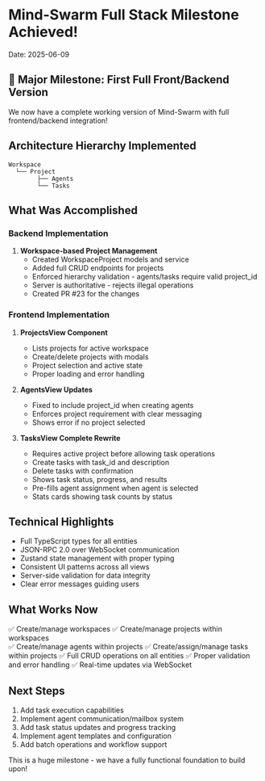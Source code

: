 # Mind-Swarm Full Stack Milestone Achieved! 
Date: 2025-06-09

## 🎉 Major Milestone: First Full Front/Backend Version

We now have a complete working version of Mind-Swarm with full frontend/backend integration!

## Architecture Hierarchy Implemented
```
Workspace
  └── Project  
        ├── Agents
        └── Tasks
```

## What Was Accomplished

### Backend Implementation
1. **Workspace-based Project Management**
   - Created WorkspaceProject models and service
   - Added full CRUD endpoints for projects
   - Enforced hierarchy validation - agents/tasks require valid project_id
   - Server is authoritative - rejects illegal operations
   - Created PR #23 for the changes

### Frontend Implementation  
1. **ProjectsView Component**
   - Lists projects for active workspace
   - Create/delete projects with modals
   - Project selection and active state
   - Proper loading and error handling

2. **AgentsView Updates**
   - Fixed to include project_id when creating agents
   - Enforces project requirement with clear messaging
   - Shows error if no project selected

3. **TasksView Complete Rewrite**
   - Requires active project before allowing task operations
   - Create tasks with task_id and description
   - Delete tasks with confirmation
   - Shows task status, progress, and results
   - Pre-fills agent assignment when agent is selected
   - Stats cards showing task counts by status

## Technical Highlights
- Full TypeScript types for all entities
- JSON-RPC 2.0 over WebSocket communication
- Zustand state management with proper typing
- Consistent UI patterns across all views
- Server-side validation for data integrity
- Clear error messages guiding users

## What Works Now
✅ Create/manage workspaces
✅ Create/manage projects within workspaces  
✅ Create/manage agents within projects
✅ Create/assign/manage tasks within projects
✅ Full CRUD operations on all entities
✅ Proper validation and error handling
✅ Real-time updates via WebSocket

## Next Steps
1. Add task execution capabilities
2. Implement agent communication/mailbox system
3. Add task status updates and progress tracking
4. Implement agent templates and configuration
5. Add batch operations and workflow support

This is a huge milestone - we have a fully functional foundation to build upon!